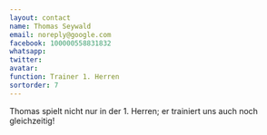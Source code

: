 ```yaml
---
layout: contact
name: Thomas Seywald
email: noreply@google.com
facebook: 100000558831832
whatsapp:
twitter:
avatar:
function: Trainer 1. Herren
sortorder: 7
---
```


Thomas spielt nicht nur in der 1. Herren;  er trainiert uns auch noch gleichzeitig!
